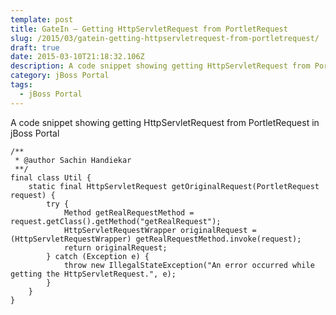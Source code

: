 ```yaml
---
template: post
title: GateIn – Getting HttpServletRequest from PortletRequest
slug: /2015/03/gatein-getting-httpservletrequest-from-portletrequest/
draft: true
date: 2015-03-10T21:18:32.106Z
description: A code snippet showing getting HttpServletRequest from PortletRequest
category: jBoss Portal
tags:
  - jBoss Portal
---
```

A code snippet showing getting HttpServletRequest from PortletRequest in jBoss Portal

```
/**
 * @author Sachin Handiekar
 **/
final class Util {
	static final HttpServletRequest getOriginalRequest(PortletRequest request) {
		try {
			Method getRealRequestMethod = request.getClass().getMethod("getRealRequest");
			HttpServletRequestWrapper originalRequest = (HttpServletRequestWrapper) getRealRequestMethod.invoke(request);
			return originalRequest;
		} catch (Exception e) {
			throw new IllegalStateException("An error occurred while getting the HttpServletRequest.", e);
		}
	}
}
```
